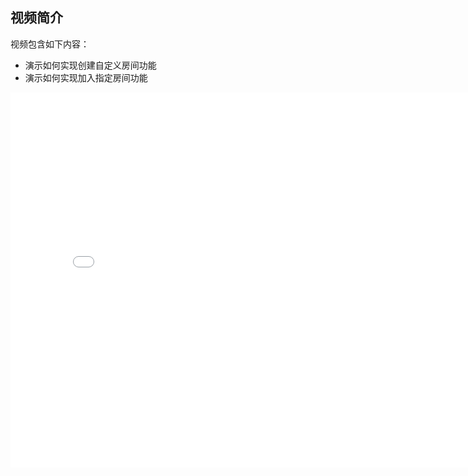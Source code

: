 ## 视频简介

视频包含如下内容：

- 演示如何实现创建自定义房间功能
- 演示如何实现加入指定房间功能

<div style="text-align: center">

<iframe style="width: 800px;height: 600px;" src="//player.bilibili.com/player.html?aid=22031839&cid=36414808&page=4" scrolling="no" border="0" frameborder="no" framespacing="0" allowfullscreen="true"> </iframe>

</div>